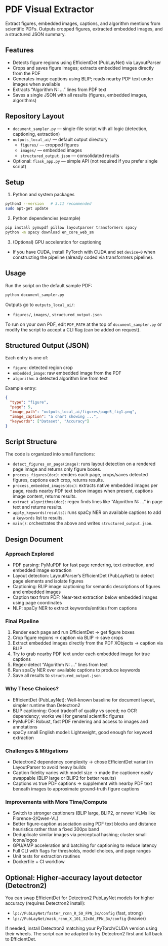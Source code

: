 # PDF Visual Extractor

Extract figures, embedded images, captions, and algorithm mentions from scientific PDFs. Outputs cropped figures, extracted embedded images, and a structured JSON summary.

## Features
- Detects figure regions using EfficientDet (PubLayNet) via LayoutParser
- Crops and saves figure images; extracts embedded images directly from the PDF
- Generates image captions using BLIP; reads nearby PDF text under images when available
- Extracts “Algorithm N: …” lines from PDF text
- Saves a single JSON with all results (figures, embedded images, algorithms)

## Repository Layout
- `document_sampler.py` — single-file script with all logic (detection, captioning, extraction)
- `outputs_local_ai/` — default output directory
  - `figures/` — cropped figures
  - `images/` — embedded images
  - `structured_output.json` — consolidated results
- Optional: `flask_app.py` — simple API (not required if you prefer single script)

## Setup
1) Python and system packages
```bash
python3 --version   # 3.11 recommended
sudo apt-get update
```

2) Python dependencies (example)
```bash
pip install pymupdf pillow layoutparser transformers spacy
python -m spacy download en_core_web_sm
```

3) (Optional) GPU acceleration for captioning
- If you have CUDA, install PyTorch with CUDA and set `device=0` when constructing the pipeline (already coded via transformers pipeline).

## Usage
Run the script on the default sample PDF:
```bash
python document_sampler.py
```
Outputs go to `outputs_local_ai/`:
- `figures/`, `images/`, `structured_output.json`

To run on your own PDF, edit `PDF_PATH` at the top of `document_sampler.py` or modify the script to accept a CLI flag (can be added on request).

## Structured Output (JSON)
Each entry is one of:
- `figure`: detected region crop
- `embedded_image`: raw embedded image from the PDF
- `algorithm`: a detected algorithm line from text

Example entry:
```json
{
  "type": "figure",
  "page": 5,
  "image_path": "outputs_local_ai/figures/page5_fig1.png",
  "image_caption": "a chart showing ...",
  "keywords": ["Dataset", "Accuracy"]
}
```

## Script Structure
The code is organized into small functions:
- `detect_figures_on_page(image)`: runs layout detection on a rendered page image and returns only figure boxes.
- `process_figures(doc)`: renders each page, crops/saves detected figures, captions each crop, returns results.
- `process_embedded_images(doc)`: extracts native embedded images per page, reads nearby PDF text below images when present, captions image content, returns results.
- `extract_algorithms(doc)`: regex finds lines like “Algorithm N: …” in page text and returns results.
- `apply_keywords(results)`: runs spaCy NER on available captions to add a `keywords` list to results.
- `main()`: orchestrates the above and writes `structured_output.json`.

## Design Document
### Approach Explored
- PDF parsing: PyMuPDF for fast page rendering, text extraction, and embedded image extraction
- Layout detection: LayoutParser’s EfficientDet (PubLayNet) to detect page elements and isolate figures
- Captioning: BLIP image captioning for semantic descriptions of figures and embedded images
- Caption text from PDF: Near-text extraction below embedded images using page coordinates
- NLP: spaCy NER to extract keywords/entities from captions
  

### Final Pipeline
1. Render each page and run EfficientDet → get figure boxes
2. Crop figure regions → caption via BLIP → save crops
3. Extract embedded images directly from the PDF XObjects → caption via BLIP
4. Try to grab nearby PDF text under each embedded image for true captions
5. Regex-detect “Algorithm N: …” lines from text
6. Run spaCy NER over available captions to produce keywords
7. Save all results to `structured_output.json`

### Why These Choices?
- EfficientDet (PubLayNet): Well-known baseline for document layout, simpler runtime than Detectron2
- BLIP captioning: Good tradeoff of quality vs speed; no OCR dependency; works well for general scientific figures
- PyMuPDF: Robust, fast PDF rendering and access to images and annotations
- spaCy small English model: Lightweight, good enough for keyword extraction

### Challenges & Mitigations
- Detectron2 dependency complexity → chose EfficientDet variant in LayoutParser to avoid heavy builds
- Caption fidelity varies with model size → made the captioner easily swappable (BLIP large or BLIP2 for better results)
- Captions vs true PDF captions → supplement with nearby PDF text beneath images to approximate ground-truth figure captions
  

### Improvements with More Time/Compute
- Switch to stronger captioners (BLIP large, BLIP2, or newer VLMs like Florence-2/Qwen-VL)
- Better figure-caption association using PDF text blocks and distance heuristics rather than a fixed 300px band
- Deduplicate similar images via perceptual hashing; cluster small icons/logos
- GPU/AMP acceleration and batching for captioning to reduce latency
- Full CLI with flags for thresholds, model choices, and page ranges
- Unit tests for extraction routines
- Dockerfile + CI workflow

## Optional: Higher-accuracy layout detector (Detectron2)
You can swap EfficientDet for Detectron2 PubLayNet models for higher accuracy (requires Detectron2 install):
- `lp://PubLayNet/faster_rcnn_R_50_FPN_3x/config` (fast, strong)
- `lp://PubLayNet/mask_rcnn_X_101_32x8d_FPN_3x/config` (heavier)

If needed, install Detectron2 matching your PyTorch/CUDA version using their wheels. The script can be adapted to try Detectron2 first and fall back to EfficientDet.
